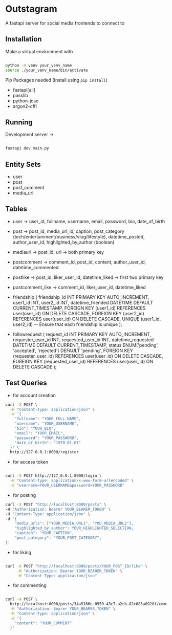 # Outstagram

A fastapi server for social media frontends to connect to


## Installation

Make a virtual environment with

```bash

python -m venv your_venv_name
source ./your_venv_name/bin/activate

```

Pip Packages needed (Install using `pip install`)
- fastapi[all]
- passlib
- python-jose
- argon2-cffi


## Running

Development server ->

```bash

fastapi dev main.py

```


## Entity Sets
- user
- post
- post_comment
- media_url

## Tables
- user -> user_id, fullname, username, email, password, bio, date_of_birth
- post -> post_id, media_url_id, caption, post_category (tech/entertainment/business/vlog/lifestyle), datetime_posted, author_user_id, highlighted_by_author (boolean)
- mediaurl -> post_id, url -> both primary key
- postcomment -> comment_id, post_id, content, author_user_id, datetime_commented
- postlike -> post_id, liker_user_id, datetime_liked -> first two primary key
- postcomment_like -> comment_id, liker_user_id, datetime_liked
- friendship (
    friendship_id INT PRIMARY KEY AUTO_INCREMENT,
    user1_id INT,
    user2_id INT,
    datetime_friended DATETIME DEFAULT CURRENT_TIMESTAMP,
    FOREIGN KEY (user1_id) REFERENCES user(user_id) ON DELETE CASCADE,
    FOREIGN KEY (user2_id) REFERENCES user(user_id) ON DELETE CASCADE,
    UNIQUE (user1_id, user2_id)  -- Ensure that each friendship is unique
);

- followrequest (
    request_id INT PRIMARY KEY AUTO_INCREMENT,
    requester_user_id INT,
    requested_user_id INT,
    datetime_requested DATETIME DEFAULT CURRENT_TIMESTAMP,
    status ENUM('pending', 'accepted', 'rejected') DEFAULT 'pending',
    FOREIGN KEY (requester_user_id) REFERENCES user(user_id) ON DELETE CASCADE,
    FOREIGN KEY (requested_user_id) REFERENCES user(user_id) ON DELETE CASCADE
);


## Test Queries

- for account creation

```bash
curl -X POST \
  -H "Content-Type: application/json" \
  -d '{
    "fullname": "YOUR_FULL_NAME",
    "username": "YOUR_USERNAME",
    "bio": "YOUR_BIO",
    "email": "YOUR_EMAIL",
    "password": "YOUR_PASSWORD",
    "date_of_birth": "1970-01-01"
  }' \
  http://127.0.0.1:8000/register

```

- for access token

```bash

curl -X POST http://127.0.0.1:8000/login \
  -H "Content-Type: application/x-www-form-urlencoded" \
  -d "username=YOUR_USERNAME&password=YOUR_PASSWORD"
```


- for posting

```bash
curl -X POST "http://localhost:8000/posts" \
-H "Authorization: Bearer YOUR_BEARER_TOKEN" \
-H "Content-Type: application/json" \
-d '{
    "media_urls": ["YOUR_MEDIA_URL1", "YOU_MEDIA_URL2"],
    "highlighted_by_author": YOUR_HIGHLIGHTED_SELECTION,
    "caption": "YOUR_CAPTION",
    "post_category": "YOUR_POST_CATEGORY",
}'

```

- for liking
```bash

curl -X POST "http://localhost:8000/posts/YOUR_POST_ID/like" \
     -H "Authorization: Bearer YOUR_BEARER_TOKEN" \
     -H "Content-Type: application/json"
```

- for commenting

```bash

curl -X POST \
  http://localhost:8000/posts/34a5166e-0959-43c7-a2cb-82c885a0928f/comment \
  -H "Authorization: Bearer YOUR_BEARER_TOKEN" \
  -H "Content-Type: application/json" \
  -d '{
    "content": "YOUR_COMMENT"
  }'
```
